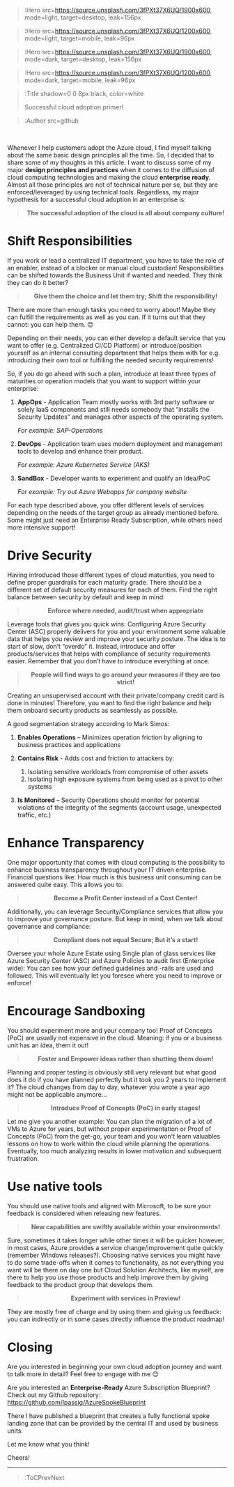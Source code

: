 > :Hero src=https://source.unsplash.com/3fPXt37X6UQ/1900x600,
>       mode=light,
>       target=desktop,
>       leak=156px

> :Hero src=https://source.unsplash.com/3fPXt37X6UQ/1200x600,
>       mode=light,
>       target=mobile,
>       leak=96px

> :Hero src=https://source.unsplash.com/3fPXt37X6UQ/1900x600,
>       mode=dark,
>       target=desktop,
>       leak=156px

> :Hero src=https://source.unsplash.com/3fPXt37X6UQ/1200x600,
>       mode=dark,
>       target=mobile,
>       leak=96px

> :Title shadow=0 0 8px black, color=white
>
> Successful cloud adoption primer!

> :Author src=github

<br>

Whenever I help customers adopt the Azure cloud, I find myself talking about the same basic design principles all the time. So, I decided that to share some of my thoughts in this article. I want to discuss some of my major **design principles and practices** when it comes to the diffusion of cloud computing technologies and making the cloud **enterprise ready**. Almost all those principles are not of technical nature per se, but they are enforced/leveraged by using technical tools. Regardless, my major hypothesis for a successful cloud adoption in an enterprise is:

**<center><blockquote>The successful adoption of the cloud is all about company culture!</center></blockquote>**

# Shift Responsibilities
If you work or lead a centralized IT department, you have to take the role of an enabler, instead of a blocker or manual cloud custodian! Responsibilities can be shifted towards the Business Unit if wanted and needed. They think they can do it better?

**<center><blockquote>Give them the choice and let them try; Shift the responsibility!</center></blockquote>**

There are more than enough tasks you need to worry about! Maybe they can fulfill the requirements as well as you can. If it turns out that they cannot: you can help them. 😊

Depending on their needs, you can either develop a default service that you want to offer (e.g. Centralized CI/CD Platform) or introduce/position yourself as an internal consulting department that helps them with for e.g. introducing their own tool or fulfilling the needed security requirements!

So, if you do go ahead with such a plan, introduce at least three types of maturities or operation models that you want to support within your enterprise:

1. **AppOps** - Application Team mostly works with 3rd party software or solely IaaS components and still needs somebody that “installs the Security Updates” and manages other aspects of the operating system.

    *For example: SAP-Operations*

2. **DevOps** - Application team uses modern deployment and management tools to develop and enhance their product. 

    *For example: Azure Kubernetes Service (AKS)*

3. **SandBox** - Developer wants to experiment and qualify an Idea/PoC     
    
    *For example: Try out Azure Webapps for company website*

For each type described above, you offer different levels of services depending on the needs of the target group as already mentioned before. Some might just need an Enterprise Ready Subscription, while others need more intensive support!  

# Drive Security
Having introduced those different types of cloud maturities, you need to define proper guardrails for each maturity grade. There should be a different set of default security measures for each of them. Find the right balance between security by default and keep in mind:

**<center><blockquote>Enforce where needed, audit/trust when appropriate</center></blockquote>**

Leverage tools that gives you quick wins: Configuring Azure Security Center (ASC) properly delivers for you and your environment some valuable data that helps you review and improve your security posture. The idea is to start of slow, don’t “overdo” it. Instead, introduce and offer products/services that helps with compliance of security requirements easier. Remember that you don’t have to introduce everything at once.

**<center><blockquote>People will find ways to go around your measures if they are too strict!</center></blockquote>**

Creating an unsupervised account with their private/company credit card is done in minutes! Therefore, you want to find the right balance and help them onboard security products as seamlessly as possible.

A good segmentation strategy according to Mark Simos:  

1. **Enables Operations** – Minimizes operation friction by aligning to business practices and applications

2. **Contains Risk** - Adds cost and friction to attackers by:
   1. Isolating sensitive workloads from compromise of other assets
   2. Isolating high exposure systems from being used as a pivot to other systems

3. **Is Monitored** – Security Operations should monitor for potential violations of the integrity of the segments (account usage, unexpected traffic, etc.)

# Enhance Transparency

One major opportunity that comes with cloud computing is the possibility to enhance business transparency throughout your IT driven enterprise. Financial questions like: How much is this business unit consuming can be answered quite easy. This allows you to: 

**<center><blockquote>Become a Profit Center instead of a Cost Center!**</center></blockquote>

Additionally, you can leverage Security/Compliance services that allow you to improve your governance posture. But keep in mind, when we talk about governance and compliance: 

**<center><blockquote>Compliant does not equal Secure; But it’s a start!</center></blockquote>**

Oversee your whole Azure Estate using Single plan of glass services like Azure Security Center (ASC) and Azure Policies to audit first (Enterprise wide): You can see how your defined guidelines and -rails are used and followed. This will eventually let you foresee where you need to improve or enforce!

# Encourage Sandboxing
You should experiment more and your company too! Proof of Concepts (PoC) are usually not expensive in the cloud. Meaning: if you or a business unit has an idea, them it out!

**<center><blockquote>Foster and Empower ideas rather than shutting them down!</center></blockquote>**

Planning and proper testing is obviously still very relevant but what good does it do if you have planned perfectly but it took you 2 years to implement it? The cloud changes from day to day, whatever you wrote a year ago might not be applicable anymore…

**<center><blockquote>Introduce Proof of Concepts (PoC) in early stages!</center></blockquote>**

Let me give you another example: You can plan the migration of a lot of VMs to Azure for years, but without proper experimentation or Proof of Concepts (PoC) from the get-go, your team and you won't learn valuables lessons on how to work within the cloud while planning the operations. Eventually, too much analyzing results in lower motivation and subsequent frustration.

# Use native tools
You should use native tools and aligned with Microsoft, to be sure your feedback is considered when releasing new features.

**<center><blockquote>New capabilities are swiftly available within your environments!</center></blockquote>**

Sure, sometimes it takes longer while other times it will be quicker however, in most cases, Azure provides a service change/improvement quite quickly (remember Windows releases?). Choosing native services you might have to do some trade-offs when it comes to functionality, as not everything you want will be there on day one but Cloud Solution Architects, like myself, are there to help you use those products and help improve them by giving feedback to the product group that develops them.

**<center><blockquote>Experiment with services in Preview!</center></blockquote>**

They are mostly free of charge and by using them and giving us feedback: you can indirectly or in some cases directly influence the product roadmap!

# Closing
Are you interested in beginning your own cloud adoption journey and want to talk more in detail? Feel free to engage with me 😊 

Are you interested an **Enterprise-Ready** Azure Subscription Blueprint? Check out my Github repository: https://github.com/lpassig/AzureSpokeBlueprint 

There I have published a blueprint that creates a fully functional spoke landing zone that can be provided by the central IT and used by business units.

Let me know what you think!

Cheers!

---

> :ToCPrevNext
